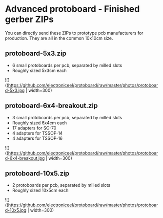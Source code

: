 Advanced protoboard - Finished gerber ZIPs
==========================================

You can directly send these ZIPs to prototype pcb manufacturers
for production. They are all in the common 10x10cm size.

protoboard-5x3.zip
------------------

* 6 small protoboards per pcb, separated by milled slots
* Roughly sized 5x3cm each

![]((https://github.com/electroniceel/protoboard/raw/master/photos/protoboard-5x3.jpg | width=300)

protoboard-6x4-breakout.zip
---------------------------

* 3 small protoboards per pcb, separated by milled slots
* Roughly sized 6x4cm each
* 17 adapters for SC-70
* 4 adapters for TSSOP-14
* 4 adapters for TSSOP-16

![]((https://github.com/electroniceel/protoboard/raw/master/photos/protoboard-6x4-breakout.jpg | width=300)

protoboard-10x5.zip
-------------------

* 2 protoboards per pcb, separated by milled slots
* Roughly sized 10x5cm each

![]((https://github.com/electroniceel/protoboard/raw/master/photos/protoboard-10x5.jpg | width=300)

